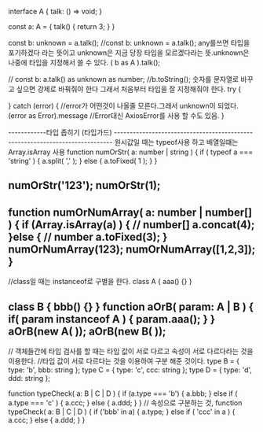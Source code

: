 interface A {
   talk: () => void;
}

const a: A = {
  talk() { return 3; }
}

const b: unknown = a.talk();    //const b: unknown =  a.talk();  any를쓰면 타입을 포기하겠다 라는 뜻이고 unknown은 지금 당장 타입을 모르겠다라는 뜻.unknown은 나중에 타입을 지정해서 쓸 수 있다.
( b as A ).talk();

// const b: a.talk() as unknown as number;
//b.toString();  숫자를 문자열로 바꾸고 싶으면 강제로 바꿔줘야 한다 그래서 처음부터 타입을 잘 지정해줘야 한다.
try {

} catch (error) {   //error가 어떤것이 나올줄 모른다.그래서 unknown이 되었다. 
  (error as Error).message //Error대신 AxiosError를 사용 할 수도 있음.
}

------------타입 좁히기 (타입가드) -----------------------------------------------------------------------------
원시값일 때는 typeof사용 하고 배열일떄는 Array.isArray 사용
function numOrStr( a: number | string ) {
    if ( typeof a === 'string'  ) {
        a.split( ',' );
    } else {
       a.toFixed( 1 );
   }
}

numOrStr('123');
numOrStr(1);
------------------------------------------------------------------
function numOrNumArray( a: number | number[] ) {
  if (Array.isArray(a) ) {   // number[]
      a.concat(4);
   }else {    // number
     a.toFixed(3);
   }
numOrNumArray(123);
numOrNumArray([1,2,3]);
}
-------------------------------------------------------------
//class일 때는 instanceof로 구별을 한다.
class A {
   aaa() {}
}

class B {
   bbb() {}
}
function aOrB( param: A | B ) {
     if( param instanceof A ) {
          param.aaa();
     }
}
aOrB(new A( ));
aOrB(new B( ));
----------------------------------------------------------------
// 객체들간에 타입 검사를 할 때는 타입 값이 서로 다르고 속성이 서로 다르다라는 것을 이용한다.
//타입 값이 서로 다르다는 것을 이용하여 구분 해준 것이다.
type B = { type: 'b', bbb: string };
type C = { type: 'c', ccc: string };
type D = { type: 'd', ddd: string };

function typeCheck( a: B | C | D ) {
   if (a.type === 'b') {
     a.bbb;
    } else if ( a.type === 'c' ) {
     a.ccc;
    } else {
    a.ddd;
    }
}
// 속성으로 구분하는 것,
function typeCheck( a: B | C | D ) {
   if ('bbb' in a) {
     a.type;
    } else if ( 'ccc' in a ) {
     a.ccc;
    } else {
    a.ddd;
    }
}


